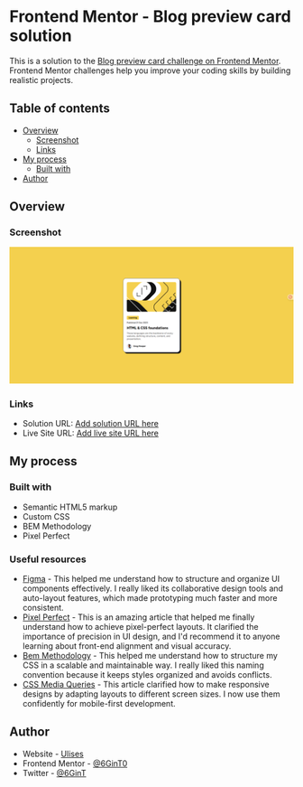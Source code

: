 # Frontend Mentor - Blog preview card solution

This is a solution to the [Blog preview card challenge on Frontend Mentor](https://www.frontendmentor.io/challenges/blog-preview-card-ckPaj01IcS). Frontend Mentor challenges help you improve your coding skills by building realistic projects.

## Table of contents

- [Overview](#overview)
  - [Screenshot](#screenshot)
  - [Links](#links)
- [My process](#my-process)
  - [Built with](#built-with)
- [Author](#author)

## Overview

### Screenshot

![Screenshot](https://github.com/US-Frontend-Challenges/FM-03/blob/main/screenshot.png)

### Links

- Solution URL: [Add solution URL here](https://github.com/US-Frontend-Challenges/FM-03)
- Live Site URL: [Add live site URL here](https://us-frontend-challenges.github.io/FM-03/)

## My process

### Built with

- Semantic HTML5 markup
- Custom CSS
- BEM Methodology
- Pixel Perfect

### Useful resources

- [Figma](https://www.figma.com/es-es/) - This helped me understand how to structure and organize UI components effectively. I really liked its collaborative design tools and auto-layout features, which made prototyping much faster and more consistent.
- [Pixel Perfect](https://trazos.net/que-es-pixel-perfect-una-tecnica-para-conocer-y-aplicar-en-tus-disenos/) - This is an amazing article that helped me finally understand how to achieve pixel-perfect layouts. It clarified the importance of precision in UI design, and I'd recommend it to anyone learning about front-end alignment and visual accuracy.
- [Bem Methodology](https://en.bem.info/methodology/) - This helped me understand how to structure my CSS in a scalable and maintainable way. I really liked this naming convention because it keeps styles organized and avoids conflicts.
- [CSS Media Queries](https://developer.mozilla.org/en-US/docs/Web/CSS/CSS_media_queries/Using_media_queries#targeting_media_features) - This article clarified how to make responsive designs by adapting layouts to different screen sizes. I now use them confidently for mobile-first development.

## Author

- Website - [Ulises](https://www.your-site.com)
- Frontend Mentor - [@6GinT0](https://www.frontendmentor.io/profile/6GinT0)
- Twitter - [@6GinT](https://x.com/6GinT)
